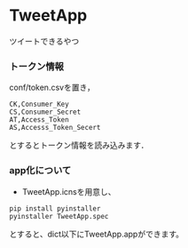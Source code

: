 # TweetApp
ツイートできるやつ
### トークン情報
conf/token.csvを置き，
```
CK,Consumer_Key
CS,Consumer_Secret
AT,Access_Token
AS,Accesss_Token_Secert
```
とするとトークン情報を読み込みます．

### app化について
- TweetApp.icnsを用意し、

```
pip install pyinstaller
pyinstaller TweetApp.spec
```
とすると、dict以下にTweetApp.appができます。